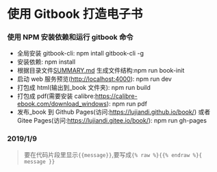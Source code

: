 # 使用 Gitbook 打造电子书

### 使用 NPM 安装依赖和运行 gitbook 命令

- 全局安装 gitbook-cli: npm intall gitbook-cli -g
- 安装依赖: npm install
- 根据目录文件[SUMMARY.md](docs/SUMMARY.md) 生成文件结构:npm run book-init
- 启动 web 服务预览\([http:\/\/localhost:4000](http://localhost:4000)\): npm run dev
- 打包成 html\(输出到\_book 文件夹\): npm run build
- 打包成 pdf\(需要安装 calibre:[https:\/\/calibre-ebook.com\/download_windows](https://calibre-ebook.com/download_windows)\): npm run pdf
- 发布\_book 到 Github Pages\(访问:[https:\/\/lujiandi.github.io\/book\/](https://lujiandi.github.io/book/)\) 或者 Gitee Pages\(访问:[https:\/\/lujiandi.gitee.io\/book\/](https://lujiandi.github.io/book/)\): npm run gh-pages

### 2019/1/9

> 要在代码片段里显示`{{message}}`,要写成`{% raw %}{{% endraw %}{ message }}`

